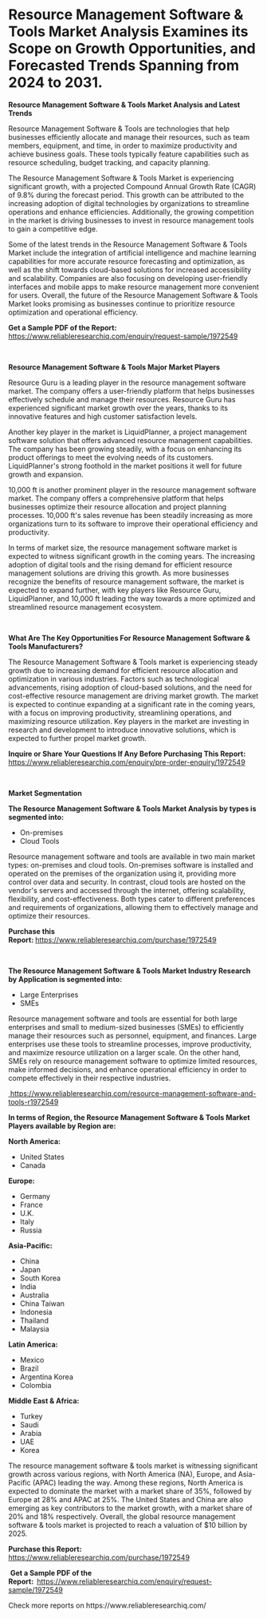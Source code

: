 <p><h1>Resource Management Software & Tools Market Analysis Examines its Scope on Growth Opportunities, and Forecasted Trends Spanning from 2024 to 2031.</h1></p><p><strong>Resource Management Software & Tools Market Analysis and Latest Trends</strong></p>
<p><p>Resource Management Software & Tools are technologies that help businesses efficiently allocate and manage their resources, such as team members, equipment, and time, in order to maximize productivity and achieve business goals. These tools typically feature capabilities such as resource scheduling, budget tracking, and capacity planning.</p><p>The Resource Management Software & Tools Market is experiencing significant growth, with a projected Compound Annual Growth Rate (CAGR) of 9.8% during the forecast period. This growth can be attributed to the increasing adoption of digital technologies by organizations to streamline operations and enhance efficiencies. Additionally, the growing competition in the market is driving businesses to invest in resource management tools to gain a competitive edge.</p><p>Some of the latest trends in the Resource Management Software & Tools Market include the integration of artificial intelligence and machine learning capabilities for more accurate resource forecasting and optimization, as well as the shift towards cloud-based solutions for increased accessibility and scalability. Companies are also focusing on developing user-friendly interfaces and mobile apps to make resource management more convenient for users. Overall, the future of the Resource Management Software & Tools Market looks promising as businesses continue to prioritize resource optimization and operational efficiency.</p></p>
<p><strong>Get a Sample PDF of the Report:&nbsp;</strong> <a href="https://www.reliableresearchiq.com/enquiry/request-sample/1972549">https://www.reliableresearchiq.com/enquiry/request-sample/1972549</a></p>
<p>&nbsp;</p>
<p><strong>Resource Management Software & Tools Major Market Players</strong></p>
<p><p>Resource Guru is a leading player in the resource management software market. The company offers a user-friendly platform that helps businesses effectively schedule and manage their resources. Resource Guru has experienced significant market growth over the years, thanks to its innovative features and high customer satisfaction levels.</p><p>Another key player in the market is LiquidPlanner, a project management software solution that offers advanced resource management capabilities. The company has been growing steadily, with a focus on enhancing its product offerings to meet the evolving needs of its customers. LiquidPlanner's strong foothold in the market positions it well for future growth and expansion.</p><p>10,000 ft is another prominent player in the resource management software market. The company offers a comprehensive platform that helps businesses optimize their resource allocation and project planning processes. 10,000 ft's sales revenue has been steadily increasing as more organizations turn to its software to improve their operational efficiency and productivity.</p><p>In terms of market size, the resource management software market is expected to witness significant growth in the coming years. The increasing adoption of digital tools and the rising demand for efficient resource management solutions are driving this growth. As more businesses recognize the benefits of resource management software, the market is expected to expand further, with key players like Resource Guru, LiquidPlanner, and 10,000 ft leading the way towards a more optimized and streamlined resource management ecosystem.</p></p>
<p>&nbsp;</p>
<p><strong>What Are The Key Opportunities For Resource Management Software & Tools Manufacturers?</strong></p>
<p><p>The Resource Management Software & Tools market is experiencing steady growth due to increasing demand for efficient resource allocation and optimization in various industries. Factors such as technological advancements, rising adoption of cloud-based solutions, and the need for cost-effective resource management are driving market growth. The market is expected to continue expanding at a significant rate in the coming years, with a focus on improving productivity, streamlining operations, and maximizing resource utilization. Key players in the market are investing in research and development to introduce innovative solutions, which is expected to further propel market growth.</p></p>
<p><strong>Inquire or Share Your Questions If Any Before Purchasing This Report:</strong> <a href="https://www.reliableresearchiq.com/enquiry/pre-order-enquiry/1972549">https://www.reliableresearchiq.com/enquiry/pre-order-enquiry/1972549</a></p>
<p>&nbsp;</p>
<p><strong>Market Segmentation</strong></p>
<p><strong>The Resource Management Software & Tools Market Analysis by types is segmented into:</strong></p>
<p><ul><li>On-premises</li><li>Cloud Tools</li></ul></p>
<p><p>Resource management software and tools are available in two main market types: on-premises and cloud tools. On-premises software is installed and operated on the premises of the organization using it, providing more control over data and security. In contrast, cloud tools are hosted on the vendor's servers and accessed through the internet, offering scalability, flexibility, and cost-effectiveness. Both types cater to different preferences and requirements of organizations, allowing them to effectively manage and optimize their resources.</p></p>
<p><strong>Purchase this Report:&nbsp;</strong><a href="https://www.reliableresearchiq.com/purchase/1972549">https://www.reliableresearchiq.com/purchase/1972549</a></p>
<p>&nbsp;</p>
<p><strong>The Resource Management Software & Tools Market Industry Research by Application is segmented into:</strong></p>
<p><ul><li>Large Enterprises</li><li>SMEs</li></ul></p>
<p><p>Resource management software and tools are essential for both large enterprises and small to medium-sized businesses (SMEs) to efficiently manage their resources such as personnel, equipment, and finances. Large enterprises use these tools to streamline processes, improve productivity, and maximize resource utilization on a larger scale. On the other hand, SMEs rely on resource management software to optimize limited resources, make informed decisions, and enhance operational efficiency in order to compete effectively in their respective industries.</p></p>
<p><a href="https://www.reliableresearchiq.com/resource-management-software-and-tools-r1972549">&nbsp;https://www.reliableresearchiq.com/resource-management-software-and-tools-r1972549</a></p>
<p><strong>In terms of Region, the Resource Management Software & Tools Market Players available by Region are:</strong></p>
<p>
    <p> <strong> North America: </strong>
        <ul>
            <li>United States</li>
            <li>Canada</li>
        </ul>
        </p> 
    <p> <strong> Europe: </strong>
        <ul>
            <li>Germany</li>
            <li>France</li>
            <li>U.K.</li>
            <li>Italy</li>
            <li>Russia</li>
        </ul>
        </p> 
    <p> <strong> Asia-Pacific: </strong>
        <ul>
            <li>China</li>
            <li>Japan</li>
            <li>South Korea</li>
            <li>India</li>
            <li>Australia</li>
            <li>China Taiwan</li>
            <li>Indonesia</li>
            <li>Thailand</li>
            <li>Malaysia</li>
        </ul>
        </p> 
    <p> <strong> Latin America: </strong>
        <ul>
            <li>Mexico</li>
            <li>Brazil</li>
            <li>Argentina Korea</li>
            <li>Colombia</li>
        </ul>
        </p> 
    <p> <strong> Middle East & Africa: </strong>
        <ul>
            <li>Turkey</li>
            <li>Saudi</li>
            <li>Arabia</li>
            <li>UAE</li>
            <li>Korea</li>
        </ul>
    </p>
    </p>
<p><p>The resource management software & tools market is witnessing significant growth across various regions, with North America (NA), Europe, and Asia-Pacific (APAC) leading the way. Among these regions, North America is expected to dominate the market with a market share of 35%, followed by Europe at 28% and APAC at 25%. The United States and China are also emerging as key contributors to the market growth, with a market share of 20% and 18% respectively. Overall, the global resource management software & tools market is projected to reach a valuation of $10 billion by 2025.</p></p>
<p><strong>Purchase this Report: </strong><a href="https://www.reliableresearchiq.com/purchase/1972549">https://www.reliableresearchiq.com/purchase/1972549</a></p>
<p>&nbsp;<strong>Get a Sample PDF of the Report:&nbsp;&nbsp;</strong><a href="https://www.reliableresearchiq.com/enquiry/request-sample/1972549">https://www.reliableresearchiq.com/enquiry/request-sample/1972549</a></p>
<p><strong></strong></p>
<p>Check more reports on https://www.reliableresearchiq.com/</p>